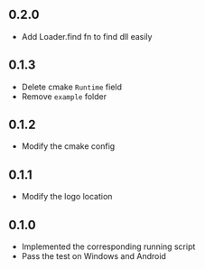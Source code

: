 ## 0.2.0

- Add Loader.find fn to find dll easily

## 0.1.3

- Delete cmake `Runtime` field
- Remove `example` folder

## 0.1.2

- Modify the cmake config

## 0.1.1

- Modify the logo location

## 0.1.0

- Implemented the corresponding running script
- Pass the test on Windows and Android
